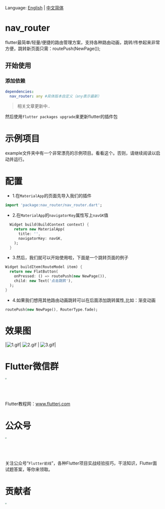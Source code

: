 Language: [English](README-EN.md) | [中文简体](README.md)

# nav_router

flutter最简单/轻量/便捷的路由管理方案，支持各种路由动画，跳转/传参起来非常方便，跳转新页面只需：routePush(NewPage());


## 开始使用

### 添加依赖
```yaml
dependencies:
  nav_router: any #具体版本自定义（any表示最新）
```

> 相关文章更新中..

然后使用`flutter packages upgrade`来更新flutter的插件包

# 示例项目
example文件夹中有一个非常漂亮的示例项目。看看这个。否则，请继续阅读以启动并运行。

# 配置
*  1.在`MaterialApp`的页面先导入我们的插件
```dart
import 'package:nav_router/nav_router.dart';
```
*  2.在`MaterialApp`的`navigatorKey`属性写上`navGK`值
```dart
  Widget build(BuildContext context) {
    return new MaterialApp(
      title: '',
      navigatorKey: navGK,
    );
  }
```
* 3.然后，我们就可以开始使用啦，下面是一个跳转页面的例子
```dart
Widget buildItem(RouteModel item) {
  return new FlatButton(
    onPressed: () => routePush(new NewPage()),
    child: new Text('点击跳转'),
  );
}
```

* 4.如果我们想用其他路由动画跳转可以在后面添加跳转属性,比如：渐变动画
```dart
routePush(new NewPage(), RouterType.fade);
```

# 效果图
|![1.gif](git/1.gif)| ![2.gif](git/2.gif) | ![3.gif](git/3.gif)|


# Flutter微信群

<img src="http://www.flutterj.com/content/uploadfile/201903/64821551854137.png" height="200" width="200" style="zoom:30%;" />

Flutter教程网：www.flutterj.com

# 公众号
<img src="http://www.flutterj.com/public.jpg" height="200" width="200" style="zoom:30%;" />

关注公众号“`Flutter前线`”，各种Flutter项目实战经验技巧，干活知识，Flutter面试题答案，等你来领取。

# 贡献者

<img src="http://www.flutterj.com/circle-cropped.png" height="150" width="150" style="zoom:30%;" />